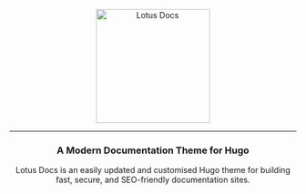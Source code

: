 <p align="center">
  <a href="https://lotusdocs.vercel.app/">
    <img alt="Lotus Docs" src="https://user-images.githubusercontent.com/12916656/197435317-879d0ecb-f7ba-4a96-a74d-b217f28fb03e.svg" width="200">
  </a>
</p>

<hr>

<h3 align="center">
  A Modern Documentation Theme for Hugo
</h3>

<p align="center">
  Lotus Docs is an easily updated and customised Hugo theme for building fast, secure, and SEO-friendly documentation sites.
</p>